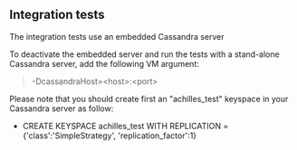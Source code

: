 ## Integration tests

 The integration tests use an embedded Cassandra server
 
 To deactivate the embedded server and run the tests with a stand-alone Cassandra server, add the following VM argument:
 
> -DcassandraHost=&lt;host&gt;:&lt;port&gt;

 Please note that you should create first an "achilles_test" keyspace in your Cassandra server as follow:
 
 * CREATE KEYSPACE achilles_test WITH REPLICATION = {'class':'SimpleStrategy', 'replication_factor':1}
 
